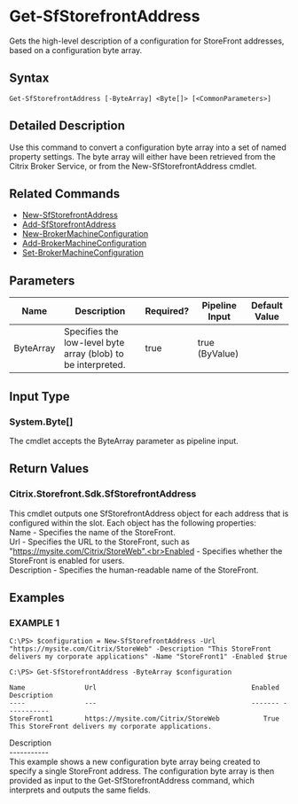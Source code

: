 ﻿# Get-SfStorefrontAddress

   Gets the high-level description of a configuration for StoreFront addresses, based on a configuration byte array.

## Syntax
```
Get-SfStorefrontAddress [-ByteArray] <Byte[]> [<CommonParameters>]
```

## Detailed Description
   Use this command to convert a configuration byte array into a set of named property settings. The byte array will either have been retrieved from the Citrix Broker Service, or from the New-SfStorefrontAddress cmdlet.

## Related Commands
  * [New-SfStorefrontAddress](New-SfStorefrontAddress/)
  * [Add-SfStorefrontAddress](Add-SfStorefrontAddress/)
  * [New-BrokerMachineConfiguration](New-BrokerMachineConfiguration/)
  * [Add-BrokerMachineConfiguration](Add-BrokerMachineConfiguration/)
  * [Set-BrokerMachineConfiguration](Set-BrokerMachineConfiguration/)
## Parameters

| Name   | Description | Required? | Pipeline Input | Default Value |
| --- | --- | --- | --- | --- |
| ByteArray | Specifies the low-level byte array (blob) to be interpreted. | true | true (ByValue) |  |

## Input Type
### System.Byte[]
   The cmdlet accepts the ByteArray parameter as pipeline input.
## Return Values
### Citrix.Storefront.Sdk.SfStorefrontAddress
   This cmdlet outputs one SfStorefrontAddress object for each address that is configured within the slot. Each object has the following properties:<br>Name - Specifies the name of the StoreFront.<br>Url - Specifies the URL to the StoreFront, such as "https://mysite.com/Citrix/StoreWeb".<br>Enabled - Specifies whether the StoreFront is enabled for users.<br>Description - Specifies the human-readable name of the StoreFront.
## Examples

### EXAMPLE 1
```
C:\PS> $configuration = New-SfStorefrontAddress -Url "https://mysite.com/Citrix/StoreWeb" -Description "This StoreFront delivers my corporate applications" -Name "StoreFront1" -Enabled $true

C:\PS> Get-SfStorefrontAddress -ByteArray $configuration

Name               Url                                       Enabled Description
----               ---                                       ------- -----------
StoreFront1        https://mysite.com/Citrix/StoreWeb           True This StoreFront delivers my corporate applications.
```
   Description<br>-----------<br>This example shows a new configuration byte array being created to specify a single StoreFront address. The configuration byte array is then provided as input to the Get-SfStorefrontAddress command, which interprets and outputs the same fields.
